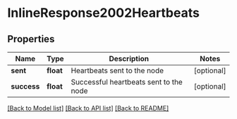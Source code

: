 # InlineResponse2002Heartbeats

## Properties
Name | Type | Description | Notes
------------ | ------------- | ------------- | -------------
**sent** | **float** | Heartbeats sent to the node | [optional] 
**success** | **float** | Successful heartbeats sent to the node | [optional] 

[[Back to Model list]](../README.md#documentation-for-models) [[Back to API list]](../README.md#documentation-for-api-endpoints) [[Back to README]](../README.md)

